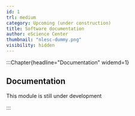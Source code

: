 ```yaml
---
id: 1
trl: medium
category: Upcoming (under construction)
title: Software documentation
author: eScience Center
thumbnail: "nlesc-dummy.png"
visibility: hidden
---
```


:::Chapter{headline="Documentation" widemd=1}
## Documentation

This module is still under development


:::
